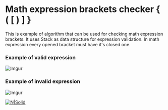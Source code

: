 # Math expression brackets checker { ( [ ) ] }

This is example of algorithm that can be used for checking math expression brackets. It uses Stack as data structure for expression validation. In math expression every opened bracket must have it's closed one.

### Example of valid expression

![Imgur](http://i.imgur.com/u9Akh5c.gif)

### Example of invalid expression

![Imgur](http://i.imgur.com/BPXELZ0.gif) 

[![N|Solid](http://www.blogworld.com/wp-content/uploads/2009/04/linkedin-logo.jpg)](https://rs.linkedin.com/in/nemanjapetrovic1994)
